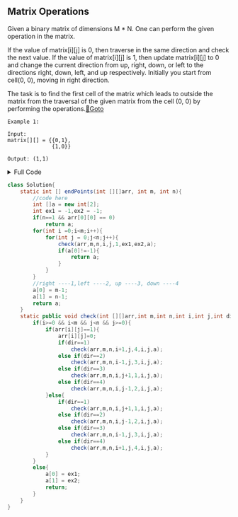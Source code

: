## Matrix Operations
Given a binary matrix of dimensions M * N. One can perform the given operation in the matrix.

If the value of matrix[i][j] is 0, then traverse in the same direction and check the next value.
If the value of matrix[i][j] is 1, then update matrix[i][j] to 0 and change the current direction from up, right, down, or left to the directions right, down, left, and up respectively.
Initially you start from cell(0, 0), moving in right direction.

The task is to find the first cell of the matrix  which leads to outside the matrix from the traversal of the given matrix from the cell (0, 0) by performing the operations.[🔗Goto](https://practice.geeksforgeeks.org/problems/7d7f73a59ddc3f9c8046af6bd66ea67311bf877e/1#) 

```
Example 1:

Input:
matrix[][] = {{0,1},
              {1,0}}

Output: (1,1)
```
<details>
<summary>Full Code</summary>

```java
import java.io.*;
import java.util.*;

class GFG
{
    public static void main(String args[])throws IOException
    {
        BufferedReader read = new BufferedReader(new InputStreamReader(System.in));
        int t = Integer.parseInt(read.readLine());
        
        while(t-- > 0)
        {
            String str[] = read.readLine().trim().split("\\s+");
            int r = Integer.parseInt(str[0]);
            int c = Integer.parseInt(str[1]);
            int matrix[][] = new int[r][c];
            
            for(int i = 0; i < r; i++)
            {
                int k = 0;
                str = read.readLine().trim().split("\\s+");
                for(int j = 0; j < c; j++){
                  matrix[i][j] = Integer.parseInt(str[k]);
                  k++;
                }
            }
            Solution obj = new Solution();
            int[] p = obj.endPoints(matrix,r,c);
            System.out.print("(" +  p[0]+ ", " +  p[1]+ ")" +"\n");
        }
    }
}

// } Driver Code Ends


//User function Template for Java

class Solution{
    static int [] endPoints(int [][]arr, int m, int n){
        //code here
        int []a = new int[2];
        int ex1 = -1,ex2 = -1;
        if(n==1 && arr[0][0] == 0)
            return a;
        for(int i =0;i<m;i++){
            for(int j = 0;j<n;j++){
                check(arr,m,n,i,j,1,ex1,ex2,a);
                if(a[0]!=-1){
                    return a;
                }
            }
        }
        //right ----1,left ----2, up ----3, down ----4
        a[0] = m-1;
        a[1] = n-1;
        return a;
    }
    static public void check(int [][]arr,int m,int n,int i,int j,int dir,int ex1,int ex2,int a[]){
        if(i>=0 && i<m && j<n && j>=0){
            if(arr[i][j]==1){
                arr[i][j]=0;
                if(dir==1)
                    check(arr,m,n,i+1,j,4,i,j,a);
                else if(dir==2)
                    check(arr,m,n,i-1,j,3,i,j,a);
                else if(dir==3)
                    check(arr,m,n,i,j+1,1,i,j,a);
                else if(dir==4)
                    check(arr,m,n,i,j-1,2,i,j,a);
            }else{
                if(dir==1)
                    check(arr,m,n,i,j+1,1,i,j,a);
                else if(dir==2)
                    check(arr,m,n,i,j-1,2,i,j,a);
                else if(dir==3)
                    check(arr,m,n,i-1,j,3,i,j,a);
                else if(dir==4)
                    check(arr,m,n,i+1,j,4,i,j,a); 
            }
        }
        else{
            a[0] = ex1;
            a[1] = ex2;
            return;
        }
    }
}
```
</details>

```java
class Solution{
    static int [] endPoints(int [][]arr, int m, int n){
        //code here
        int []a = new int[2];
        int ex1 = -1,ex2 = -1;
        if(n==1 && arr[0][0] == 0)
            return a;
        for(int i =0;i<m;i++){
            for(int j = 0;j<n;j++){
                check(arr,m,n,i,j,1,ex1,ex2,a);
                if(a[0]!=-1){
                    return a;
                }
            }
        }
        //right ----1,left ----2, up ----3, down ----4
        a[0] = m-1;
        a[1] = n-1;
        return a;
    }
    static public void check(int [][]arr,int m,int n,int i,int j,int dir,int ex1,int ex2,int a[]){
        if(i>=0 && i<m && j<n && j>=0){
            if(arr[i][j]==1){
                arr[i][j]=0;
                if(dir==1)
                    check(arr,m,n,i+1,j,4,i,j,a);
                else if(dir==2)
                    check(arr,m,n,i-1,j,3,i,j,a);
                else if(dir==3)
                    check(arr,m,n,i,j+1,1,i,j,a);
                else if(dir==4)
                    check(arr,m,n,i,j-1,2,i,j,a);
            }else{
                if(dir==1)
                    check(arr,m,n,i,j+1,1,i,j,a);
                else if(dir==2)
                    check(arr,m,n,i,j-1,2,i,j,a);
                else if(dir==3)
                    check(arr,m,n,i-1,j,3,i,j,a);
                else if(dir==4)
                    check(arr,m,n,i+1,j,4,i,j,a); 
            }
        }
        else{
            a[0] = ex1;
            a[1] = ex2;
            return;
        }
    }
}
```
